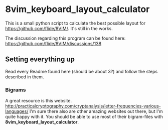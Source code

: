 # 8vim_keyboard_layout_calculator

This is a small python script to calculate the best possible layout for https://github.com/flide/8VIM/. It's still in the works.

The discussion regarding this program can be found here: https://github.com/flide/8VIM/discussions/138

## Setting everything up
Read every Readme found here (should be about 3?) and follow the steps described in them.

### Bigrams
A great resource is this website. http://practicalcryptography.com/cryptanalysis/letter-frequencies-various-languages/
I'm sure there also are other amazing websites out there, but I'm quite happy with it. You should be able to use most of their bigram-files with **8vim_keyboard_layout_calculator**.
